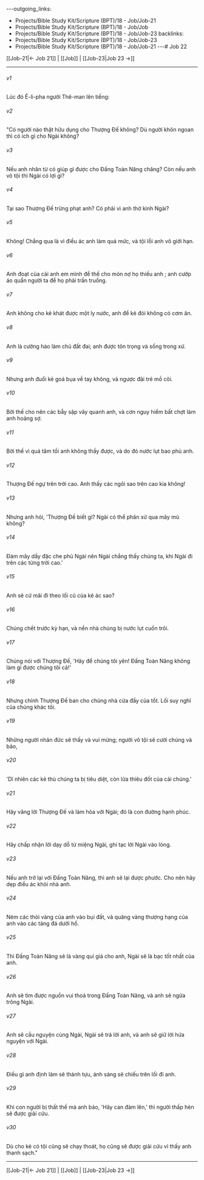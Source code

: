 ---outgoing_links:
  - Projects/Bible Study Kit/Scripture (BPT)/18 - Job/Job-21
  - Projects/Bible Study Kit/Scripture (BPT)/18 - Job/Job
  - Projects/Bible Study Kit/Scripture (BPT)/18 - Job/Job-23
backlinks:
  - Projects/Bible Study Kit/Scripture (BPT)/18 - Job/Job-23
  - Projects/Bible Study Kit/Scripture (BPT)/18 - Job/Job-21
---# Job 22

[[Job-21|← Job 21]] | [[Job]] | [[Job-23|Job 23 →]]
***



###### v1 
Lúc đó Ê-li-pha người Thê-man lên tiếng: 

###### v2 
"Có người nào thật hữu dụng cho Thượng Đế không? Dù người khôn ngoan thì có ích gì cho Ngài không? 

###### v3 
Nếu anh nhân từ có giúp gì được cho Đấng Toàn Năng chăng? Còn nếu anh vô tội thì Ngài có lợi gì? 

###### v4 
Tại sao Thượng Đế trừng phạt anh? Có phải vì anh thờ kính Ngài? 

###### v5 
Không! Chẳng qua là vì điều ác anh làm quá mức, và tội lỗi anh vô giới hạn. 

###### v6 
Anh đoạt của cải anh em mình để thế cho món nợ họ thiếu anh ; anh cướp áo quần người ta để họ phải trần truồng. 

###### v7 
Anh không cho kẻ khát được một ly nước, anh để kẻ đói không có cơm ăn. 

###### v8 
Anh là cường hào làm chủ đất đai; anh được tôn trọng và sống trong xứ. 

###### v9 
Nhưng anh đuổi kẻ goá bụa về tay không, và ngược đãi trẻ mồ côi. 

###### v10 
Bởi thế cho nên các bẫy sập vây quanh anh, và cơn nguy hiểm bất chợt làm anh hoảng sợ. 

###### v11 
Bời thế vì quá tăm tối anh không thấy được, và do đó nước lụt bao phủ anh. 

###### v12 
Thượng Đế ngự trên trời cao. Anh thấy các ngôi sao trên cao kia không! 

###### v13 
Nhưng anh hỏi, 'Thượng Đế biết gì? Ngài có thể phân xử qua mây mù không? 

###### v14 
Đám mây dầy đặc che phủ Ngài nên Ngài chẳng thấy chúng ta, khi Ngài đi trên các từng trời cao.' 

###### v15 
Anh sẽ cứ mãi đi theo lối cũ của kẻ ác sao? 

###### v16 
Chúng chết trước kỳ hạn, và nền nhà chúng bị nước lụt cuốn trôi. 

###### v17 
Chúng nói với Thượng Đế, 'Hãy để chúng tôi yên! Đấng Toàn Năng không làm gì được chúng tôi cả!' 

###### v18 
Nhưng chính Thượng Đế ban cho chúng nhà cửa đầy của tốt. Lối suy nghĩ của chúng khác tôi. 

###### v19 
Những người nhân đức sẽ thấy và vui mừng; người vô tội sẽ cười chúng và bảo, 

###### v20 
'Dĩ nhiên các kẻ thù chúng ta bị tiêu diệt, còn lửa thiêu đốt của cải chúng.' 

###### v21 
Hãy vâng lời Thượng Đế và làm hòa với Ngài; đó là con đường hạnh phúc. 

###### v22 
Hãy chấp nhận lời dạy dỗ từ miệng Ngài, ghi tạc lời Ngài vào lòng. 

###### v23 
Nếu anh trở lại với Đấng Toàn Năng, thì anh sẽ lại được phước. Cho nên hãy dẹp điều ác khỏi nhà anh. 

###### v24 
Ném các thỏi vàng của anh vào bụi đất, và quăng vàng thượng hạng của anh vào các tảng đá dưới hố. 

###### v25 
Thì Đấng Toàn Năng sẽ là vàng quí giá cho anh, Ngài sẽ là bạc tốt nhất của anh. 

###### v26 
Anh sẽ tìm được nguồn vui thoả trong Đấng Toàn Năng, và anh sẽ ngửa trông Ngài. 

###### v27 
Anh sẽ cầu nguyện cùng Ngài, Ngài sẽ trả lời anh, và anh sẽ giữ lời hứa nguyện với Ngài. 

###### v28 
Điều gì anh định làm sẽ thành tựu, ánh sáng sẽ chiếu trên lối đi anh. 

###### v29 
Khi con người bị thất thế mà anh bảo, 'Hãy can đảm lên,' thì người thấp hèn sẽ được giải cứu. 

###### v30 
Dù cho kẻ có tội cũng sẽ chạy thoát, họ cũng sẽ được giải cứu vì thấy anh thanh sạch."

***
[[Job-21|← Job 21]] | [[Job]] | [[Job-23|Job 23 →]]

